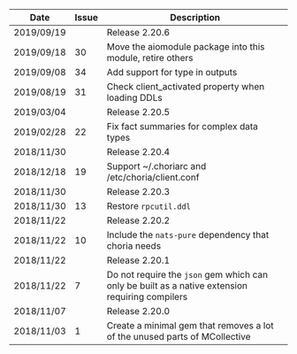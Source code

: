 |Date      |Issue |Description                                                                                              |
|----------|------|---------------------------------------------------------------------------------------------------------|
|2019/09/19|      |Release 2.20.6                                                                                           |
|2019/09/18|30    |Move the aiomodule package into this module, retire others                                               |
|2019/09/08|34    |Add support for type in outputs                                                                          |
|2019/08/19|31    |Check client_activated property when loading DDLs                                                        |
|2019/03/04|      |Release 2.20.5                                                                                           |
|2019/02/28|22    |Fix fact summaries for complex data types                                                                |
|2018/11/30|      |Release 2.20.4                                                                                           |
|2018/12/18|19    |Support ~/.choriarc and /etc/choria/client.conf                                                          |
|2018/11/30|      |Release 2.20.3                                                                                           |
|2018/11/30|13    |Restore `rpcutil.ddl`                                                                                    |
|2018/11/22|      |Release 2.20.2                                                                                           |
|2018/11/22|10    |Include the `nats-pure` dependency that choria needs                                                     |
|2018/11/22|      |Release 2.20.1                                                                                           |
|2018/11/22|7     |Do not require the `json` gem which can only be built as a native extension requiring compilers          |
|2018/11/07|      |Release 2.20.0                                                                                           |
|2018/11/03|1     |Create a minimal gem that removes a lot of the unused parts of MCollective                               |
